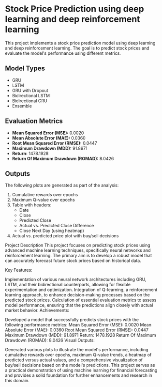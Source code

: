 # Stock Price Prediction using deep learning and deep reinforcement learning

This project implements a stock price prediction model using deep learning and deep reinforcement learning. The goal is to predict stock prices and evaluate the model's performance using different metrics.

## Model Types
- GRU
- LSTM
- GRU with Dropout
- Bidirectional LSTM
- Bidirectional GRU
- Ensemble

## Evaluation Metrics
- **Mean Squared Error (MSE):** 0.0020
- **Mean Absolute Error (MAE):** 0.0360
- **Root Mean Squared Error (RMSE):** 0.0447
- **Maximum Drawdown (MDD):** 91.8971
- **Return:** 1478.1928
- **Return Of Maximum Drawdown (ROMAD):** 8.0426

## Outputs
The following plots are generated as part of the analysis:

1. Cumulative rewards over epochs
2. Maximum Q-value over epochs
3. Table with headers:
   - Date
   - Close
   - Predicted Close
   - Actual vs. Predicted Close Difference
   - Close Next Day (using heatmap)
4. Actual vs. predicted price plot with buy/sell decisions

Project Description
This project focuses on predicting stock prices using advanced machine learning techniques, specifically neural networks and reinforcement learning. The primary aim is to develop a robust model that can accurately forecast future stock prices based on historical data.

Key Features:

Implementation of various neural network architectures including GRU, LSTM, and their bidirectional counterparts, allowing for flexible experimentation and optimization.
Integration of Q-learning, a reinforcement learning approach, to enhance decision-making processes based on the predicted stock prices.
Calculation of essential evaluation metrics to assess model performance, ensuring that the predictions align closely with actual market behavior.
Achievements:

Developed a model that successfully predicts stock prices with the following performance metrics:
Mean Squared Error (MSE): 0.0020
Mean Absolute Error (MAE): 0.0360
Root Mean Squared Error (RMSE): 0.0447
Maximum Drawdown (MDD): 91.8971
Return: 1478.1928
Return Of Maximum Drawdown (ROMAD): 8.0426
Visual Outputs:

Generated various plots to illustrate the model's performance, including cumulative rewards over epochs, maximum Q-value trends, a heatmap of predicted versus actual values, and a comprehensive visualization of buy/sell decisions based on the model's predictions.
This project serves as a practical demonstration of using machine learning for financial forecasting and provides a solid foundation for further enhancements and research in this domain.